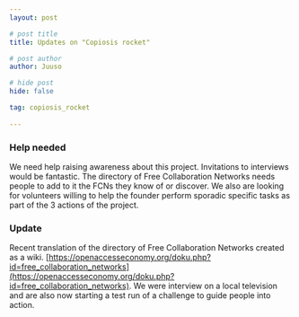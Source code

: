 ```yaml
---
layout: post

# post title
title: Updates on "Copiosis rocket"

# post author
author: Juuso

# hide post
hide: false

tag: copiosis_rocket
 
---
```


### Help needed

We need help raising awareness about this project. Invitations to interviews would be fantastic. 
The directory of Free Collaboration Networks needs people to add to it the FCNs they know of or discover. 
We also are looking for volunteers willing to help the founder perform sporadic specific tasks as part of the 3 actions of the project.


### Update

Recent translation of the directory of Free Collaboration Networks created as a wiki. [https://openaccesseconomy.org/doku.php?id=free_collaboration_networks](https://openaccesseconomy.org/doku.php?id=free_collaboration_networks).
We were interview on a local television and are also now starting a test run of  a challenge to guide people into action.



<!--more-->

